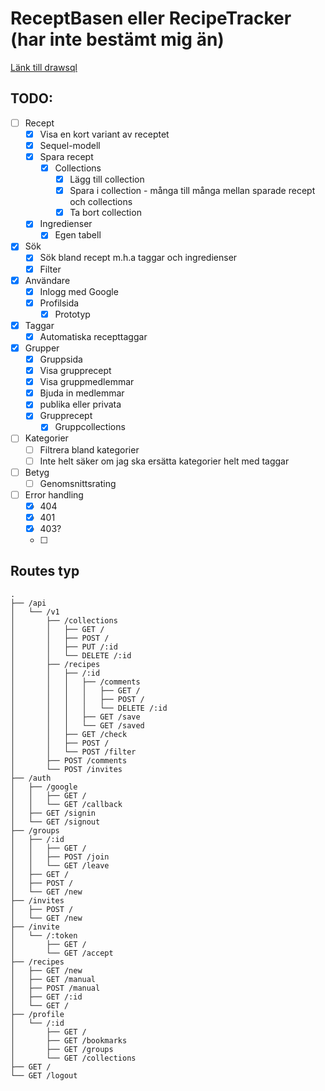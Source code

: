 # ReceptBasen eller RecipeTracker (har inte bestämt mig än)

[Länk till drawsql](https://drawsql.app/teams/nils-lindblads-team/diagrams/recept-basen)

## TODO:

- [ ] Recept
  - [x] Visa en kort variant av receptet
  - [x] Sequel-modell
  - [x] Spara recept
    - [x] Collections
      - [x] Lägg till collection
      - [x] Spara i collection - många till många mellan sparade recept och collections
      - [x] Ta bort collection
  - [x] Ingredienser
    - [x] Egen tabell
- [x] Sök
  - [x] Sök bland recept m.h.a taggar och ingredienser
  - [x] Filter
- [x] Användare
  - [x] Inlogg med Google
  - [x] Profilsida
    - [x] Prototyp
- [x] Taggar
  - [x] Automatiska recepttaggar
- [x] Grupper
  - [x] Gruppsida
  - [x] Visa grupprecept
  - [x] Visa gruppmedlemmar
  - [x] Bjuda in medlemmar
  - [x] publika eller privata
  - [x] Grupprecept
    - [x] Gruppcollections
- [ ] Kategorier
  - [ ] Filtrera bland kategorier
  - [ ] Inte helt säker om jag ska ersätta kategorier helt med taggar
- [ ] Betyg
  - [ ] Genomsnittsrating
- [ ] Error handling
  - [x] 404
  - [x] 401
  - [x] 403?
  - [ ] 

## Routes typ

```
.
├── /api
│   └── /v1
│       ├── /collections
│       │   ├── GET /
│       │   ├── POST /
│       │   ├── PUT /:id
│       │   └── DELETE /:id
│       ├── /recipes
│       │   ├── /:id
│       │   │   ├── /comments
│       │   │   │   ├── GET /
│       │   │   │   ├── POST /
│       │   │   │   └── DELETE /:id
│       │   │   ├── GET /save
│       │   │   └── GET /saved
│       │   ├── GET /check
│       │   ├── POST /
│       │   └── POST /filter
│       ├── POST /comments
│       └── POST /invites
├── /auth
│   ├── /google
│   │   ├── GET /
│   │   └── GET /callback
│   ├── GET /signin
│   └── GET /signout
├── /groups
│   ├── /:id
│   │   ├── GET /
│   │   ├── POST /join
│   │   └── GET /leave
│   ├── GET /
│   ├── POST /
│   └── GET /new
├── /invites
│   ├── POST /
│   └── GET /new
├── /invite
│   └── /:token
│       ├── GET /
│       └── GET /accept
├── /recipes
│   ├── GET /new
│   ├── GET /manual
│   ├── POST /manual
│   ├── GET /:id
│   └── GET /
├── /profile
│   └── /:id
│       ├── GET /
│       ├── GET /bookmarks
│       ├── GET /groups
│       └── GET /collections
├── GET /
└── GET /logout
```